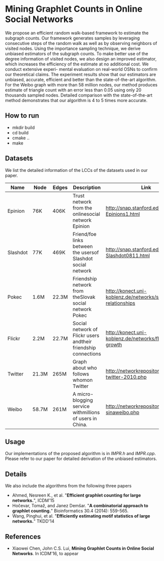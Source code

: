 # Mining Graphlet Counts in Online Social Networks

We propose an efficient random walk-based framework to estimate the subgraph
counts.  Our framework generates samples by leveraging consecutive steps of the
random walk as well as by observing neighbors of visited nodes. Using the
importance sampling technique, we derive unbiased estimators of the subgraph
counts. To make better use of the degree information of visited nodes, we also
design an improved estimator, which increases the efficiency of the estimate at
no additional cost. We conduct extensive experi- mental evaluation on
real-world OSNs to confirm our theoretical claims. The experiment results show
that our estimators are unbiased, accurate, efficient and better than the
state-of-the-art algorithm. For the Weibo graph with more than 58 million
nodes, our method produces estimate of triangle count with an error less than
0.05 using only 20 thousands sampled nodes. Detailed comparison with the
state-of-the-art method demonstrates that our algorithm is 4 to 5 times more
accurate.


## How to run

- mkdir build
- cd build
- cmake ..
- make


## Datasets

We list the detailed information of the LCCs of the datasets used in our paper.

| **Name**     | **Node**  | **Edges** | **Description** | **Link**                                                          |
|----------|-------|-------|----------------------------------------------------------------|---------------------------------------------------------------|
| Epinion  | 76K   | 406K  | Trust network from the onlinesocial network Epinion            | http://snap.stanford.edu/data/soc-Epinions1.html |
| Slashdot | 77K   | 469K  | Friend/foe links between the usersof Slashdot social network   | http://snap.stanford.edu/data/soc-Slashdot0811.html |
| Pokec    | 1.6M  | 22.3M | Friendship network from theSlovak social network Pokec         | http://konect.uni-koblenz.de/networks/soc-pokec-relationships |
| Flickr   | 2.2M  | 22.7M | Social network of Flickr users andtheir friendship connections | http://konect.uni-koblenz.de/networks/flickr-growth           |
| Twitter  | 21.3M | 265M  | Graph about who follows whomon Twitter | http://networkrepository.com/soc-twitter-2010.php             |
| Weibo    | 58.7M | 261M  | A micro-blogging service withmillions of users in China.       | http://networkrepository.com/soc-sinaweibo.php                |

## Usage

Our implementations of the proposed algorithm is in *IMPR.h* and *IMPR.cpp*. Please refer to our paper for detailed derivation of the unbiased estimators. 

## Details

We also include the algorithms from the following three papers

- Ahmed, Nesreen K., et al. "**Efficient graphlet counting for large networks.**", ICDM'15
- Hočevar, Tomaž, and Janez Demšar. "**A combinatorial approach to graphlet counting.**" Bioinformatics 30.4 (2014): 559-565.  
- Wang, Pinghui, et al. "**Efficiently estimating motif statistics of large networks.**" TKDD'14 


## References

- Xiaowei Chen, John C.S. Lui, **Mining Graphlet Counts in Online Social Networks**. In ICDM'16, to appear

